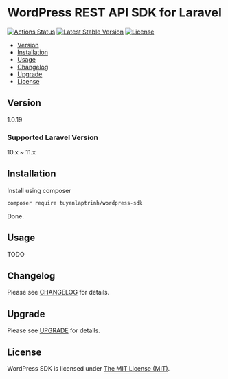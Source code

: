 # WordPress REST API SDK for Laravel

[![Actions Status](https://github.com/tuyenlaptrinh/wordpress-sdk/workflows/Testing/badge.svg)](https://github.com/tuyenlaptrinh/wordpress-sdk/actions)
[![Latest Stable Version](https://poser.pugx.org/tuyenlaptrinh/wordpress-sdk/v/stable)](https://packagist.org/packages/tuyenlaptrinh/wordpress-sdk)
[![License](https://poser.pugx.org/tuyenlaptrinh/wordpress-sdk/license)](https://packagist.org/packages/tuyenlaptrinh/wordpress-sdk)

- [Version](#version)
- [Installation](#installation)
- [Usage](#usage)
- [Changelog](#changelog)
- [Upgrade](#upgrade)
- [License](#license)

## Version

1.0.19

### Supported Laravel Version

10.x ~ 11.x

## Installation

Install using composer

```sh
composer require tuyenlaptrinh/wordpress-sdk
```

Done.

## Usage

TODO

## Changelog

Please see [CHANGELOG](CHANGELOG.md) for details.

## Upgrade

Please see [UPGRADE](UPGRADE.md) for details.

## License

WordPress SDK is licensed under [The MIT License (MIT)](LICENSE).
